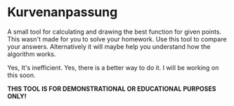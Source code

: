 # Kurvenanpassung
A small tool for calculating and drawing the best function for given points.
This wasn't made for you to solve your homework. Use this tool to compare your
answers. Alternatively it will maybe help you understand how the algorithm works.

Yes, It's inefficient. Yes, there is a better way to do it. I will be working on
this soon.

**THIS TOOL IS FOR DEMONSTRATIONAL OR EDUCATIONAL PURPOSES ONLY!**
